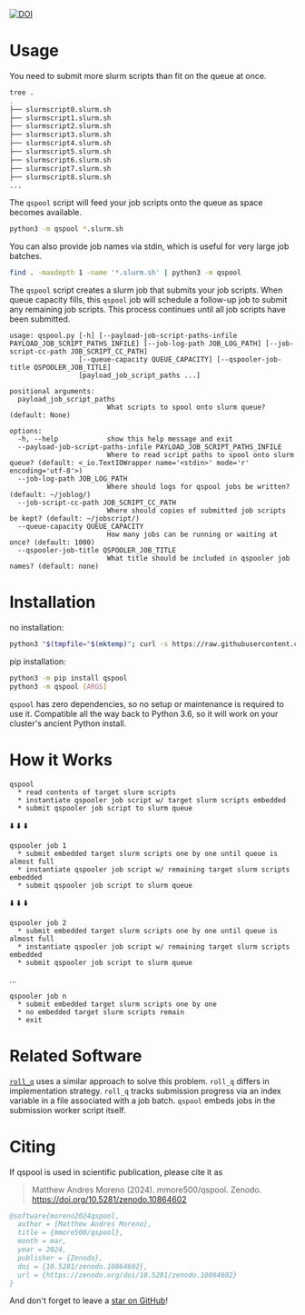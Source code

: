 [![DOI](https://zenodo.org/badge/593737285.svg)](https://zenodo.org/doi/10.5281/zenodo.10864602)

# Usage

You need to submit more slurm scripts than fit on the queue at once.
```bash
tree .
.
├── slurmscript0.slurm.sh
├── slurmscript1.slurm.sh
├── slurmscript2.slurm.sh
├── slurmscript3.slurm.sh
├── slurmscript4.slurm.sh
├── slurmscript5.slurm.sh
├── slurmscript6.slurm.sh
├── slurmscript7.slurm.sh
├── slurmscript8.slurm.sh
...
```

The `qspool` script will feed your job scripts onto the queue as space becomes available.
```bash
python3 -m qspool *.slurm.sh
```

You can also provide job names via stdin, which is useful for very large job batches.
```bash
find . -maxdepth 1 -name '*.slurm.sh' | python3 -m qspool
```

The `qspool` script creates a slurm job that submits your job scripts.
When queue capacity fills, this `qspool` job will schedule a follow-up job to submit any remaining job scripts.
This process continues until all job scripts have been submitted.

```
usage: qspool.py [-h] [--payload-job-script-paths-infile PAYLOAD_JOB_SCRIPT_PATHS_INFILE] [--job-log-path JOB_LOG_PATH] [--job-script-cc-path JOB_SCRIPT_CC_PATH]
                 [--queue-capacity QUEUE_CAPACITY] [--qspooler-job-title QSPOOLER_JOB_TITLE]
                 [payload_job_script_paths ...]

positional arguments:
  payload_job_script_paths
                        What scripts to spool onto slurm queue? (default: None)

options:
  -h, --help            show this help message and exit
  --payload-job-script-paths-infile PAYLOAD_JOB_SCRIPT_PATHS_INFILE
                        Where to read script paths to spool onto slurm queue? (default: <_io.TextIOWrapper name='<stdin>' mode='r' encoding='utf-8'>)
  --job-log-path JOB_LOG_PATH
                        Where should logs for qspool jobs be written? (default: ~/joblog/)
  --job-script-cc-path JOB_SCRIPT_CC_PATH
                        Where should copies of submitted job scripts be kept? (default: ~/jobscript/)
  --queue-capacity QUEUE_CAPACITY
                        How many jobs can be running or waiting at once? (default: 1000)
  --qspooler-job-title QSPOOLER_JOB_TITLE
                        What title should be included in qspooler job names? (default: none)
```

# Installation

no installation:
```bash
python3 "$(tmpfile="$(mktemp)"; curl -s https://raw.githubusercontent.com/mmore500/qspool/v0.5.0/qspool.py > "${tmpfile}"; echo "${tmpfile}")" [ARGS]
```

pip installation:
```bash
python3 -m pip install qspool
python3 -m qspool [ARGS]
```

`qspool` has zero dependencies, so no setup or maintenance is required to use it.
Compatible all the way back to Python 3.6, so it will work on your cluster's ancient Python install.

# How it Works

```
qspool
  * read contents of target slurm scripts
  * instantiate qspooler job script w/ target slurm scripts embedded
  * submit qspooler job script to slurm queue
```

⬇️ ⬇️ ⬇️

```
qspooler job 1
  * submit embedded target slurm scripts one by one until queue is almost full
  * instantiate qspooler job script w/ remaining target slurm scripts embedded
  * submit qspooler job script to slurm queue
```

⬇️ ⬇️ ⬇️

```
qspooler job 2
  * submit embedded target slurm scripts one by one until queue is almost full
  * instantiate qspooler job script w/ remaining target slurm scripts embedded
  * submit qspooler job script to slurm queue
```

...

```
qspooler job n
  * submit embedded target slurm scripts one by one
  * no embedded target slurm scripts remain
  * exit
```

# Related Software

[`roll_q`](https://github.com/FergusonAJ/roll_q) uses a similar approach to solve this problem.
`roll_q` differs in implementation strategy.
`roll_q` tracks submission progress via an index variable in a file associated with a job batch.
`qspool` embeds jobs in the submission worker script itself.

# Citing

If qspool is used in scientific publication, please cite it as

> Matthew Andres Moreno (2024). mmore500/qspool. Zenodo. https://doi.org/10.5281/zenodo.10864602

```bibtex
@software{moreno2024qspool,
  author = {Matthew Andres Moreno},
  title = {mmore500/qspool},
  month = mar,
  year = 2024,
  publisher = {Zenodo},
  doi = {10.5281/zenodo.10864602},
  url = {https://zenodo.org/doi/10.5281/zenodo.10864602}
}
```

And don't forget to leave a [star on GitHub](https://github.com/mmore500/qspool/stargazers)!

